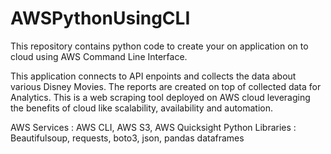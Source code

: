 # AWSPythonUsingCLI
This repository contains python code to create your on application on to cloud using AWS Command Line Interface.

This application connects to API enpoints and collects the data about various Disney Movies. The reports are created on top of collected data for Analytics. This is a web scraping tool deployed on AWS cloud leveraging the benefits of cloud like scalability, availability and automation.

AWS Services : AWS CLI, AWS S3, AWS Quicksight 
Python Libraries : Beautifulsoup, requests, boto3, json, pandas dataframes
